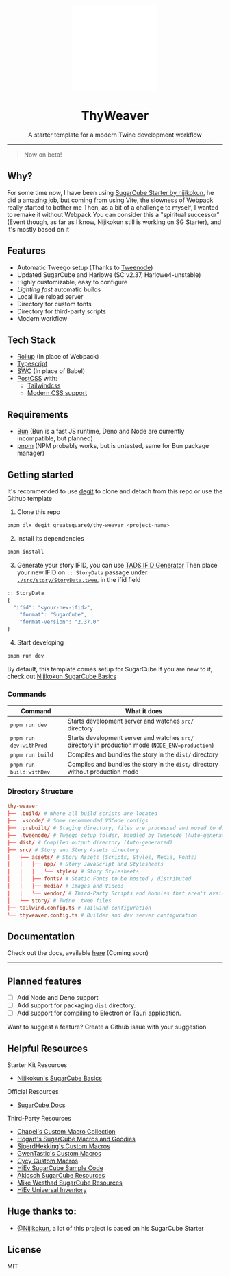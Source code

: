 
<div align='center'>

<!-- Logo created using MaterialDesign icons available at: https://github.com/Templarian/MaterialDesign -->

  <img align='center' height='200px' alt='Logo' src='./logo.svg'>
</div>

<h1 align='center'>ThyWeaver</h1>

<p align='center'>
  A starter template for a modern Twine development workflow
</p>

<!-- Use this to create badges: -->

<!-- <div align='center'>
  <img alt="CI Workflow Status" src="">
  <img alt="Build Workflow Status" src="">
</div> -->

---

> Now on beta!

## Why?

For some time now, I have been using [SugarCube Starter by nijikokun](https://github.com/nijikokun/sugarcube-starter), he did a amazing job, but coming from using Vite, the slowness of Webpack really started to bother me
Then, as a bit of a challenge to myself, I wanted to remake it without Webpack
You can consider this a "spiritual successor" (Event though, as far as I know, Nijikokun still is working on SG Starter), and it's mostly based on it

## Features

- Automatic Tweego setup (Thanks to [Tweenode](https://github.com/greatsquare0/tweenode))
- Updated SugarCube and Harlowe (SC v2.37, Harlowe4-unstable)
- Highly customizable, easy to configure
- *Lighting fast* automatic builds
- Local live reload server
- Directory for custom fonts
- Directory for third-party scripts
- Modern workflow

## Tech Stack

- [Rollup](https://rollupjs.org/) (In place of Webpack)
- [Typescript](https://www.typescriptlang.org/)
- [SWC](https://swc.rs/) (In place of Babel)
- [PostCSS](https://postcss.org/) with:
  - [Tailwindcss](https://tailwindcss.com/)
  - [Modern CSS support](https://github.com/onigoetz/postcss-lightningcss)

## Requirements

- [Bun](https://bun.sh) (Bun is a fast JS runtime, Deno and Node are currently incompatible, but planned)
- [pnpm](https://pnpm.io) (NPM probably works, but is untested, same for Bun package manager)

## Getting started

It's recommended to use [degit](https://github.com/Rich-Harris/degit) to clone and detach from this repo or use the Github template

1. Clone this repo
```bash
pnpm dlx degit greatsquare0/thy-weaver <project-name>
```

2. Install its dependencies
```bash
pnpm install
```
3. Generate your story IFID, you can use [TADS IFID Generator](https://www.tads.org/ifidgen/ifidgen)
Then place your new IFID on `:: StoryData` passage under [`./src/story/StoryData.twee`](src/story/StoryData.twee), in the ifid field

```js
:: StoryData
{
  "ifid": "<your-new-ifid>",
	"format": "SugarCube",
	"format-version": "2.37.0"
}
```

4. Start developing
```bash
pnpm run dev
```
By default, this template comes setup for SugarCube
If you are new to it, check out [Nijikokun SugarCube Basics](https://github.com/nijikokun/sugarcube-starter/wiki/SugarCube-Basics)

### Commands

| Command                  | What it does                                                                                      |
|--------------------------|---------------------------------------------------------------------------------------------------|
| `pnpm run dev`           | Starts development server and watches `src/` directory                                            |
| `pnpm run dev:withProd`  | Starts development server and watches `src/` directory in production mode (`NODE_ENV=production`) |
| `pnpm run build`         | Compiles and bundles the story in the `dist/` directory                                           |
| `pnpm run build:withDev` | Compiles and bundles the story in the `dist/` directory without production mode                   |

### Directory Structure

```toml
thy-weaver
├── .build/ # Where all build scripts are located
├── .vscode/ # Some recommended VSCode configs
├── .prebuilt/ # Staging directory, files are processed and moved to dist/ (Auto-generated)
├── .tweenode/ # Tweego setup folder, handled by Tweenode (Auto-generated)
├── dist/ # Compiled output directory (Auto-generated)
├── src/ # Story and Story Assets directory
│   ├── assets/ # Story Assets (Scripts, Styles, Media, Fonts)
│   │   ├── app/ # Story JavaScript and Stylesheets
│   │   │   └── styles/ # Story Stylesheets
│   │   ├── fonts/ # Static Fonts to be hosted / distributed
│   │   ├── media/ # Images and Videos
│   │   └── vendor/ # Third-Party Scripts and Modules that aren't available on NPM
│   └── story/ # Twine .twee files
├── tailwind.config.ts # Tailwind configuration
└── thyweaver.config.ts # Builder and dev server configuration
```

## Documentation

Check out the docs, available [here](about:blank) (Coming soon)

---

## Planned features

- [ ] Add Node and Deno support 
- [ ] Add support for packaging `dist` directory.
- [ ] Add support for compiling to Electron or Tauri application.

Want to suggest a feature? Create a Github issue with your suggestion

## Helpful Resources

Starter Kit Resources

- [Nijikokun's SugarCube Basics](https://github.com/nijikokun/sugarcube-starter/wiki/SugarCube-Basics)

Official Resources

- [SugarCube Docs](https://www.motoslave.net/sugarcube/2/docs/)

Third-Party Resources

- [Chapel's Custom Macro Collection](https://github.com/ChapelR/custom-macros-for-sugarcube-2)
- [Hogart's SugarCube Macros and Goodies](https://github.com/hogart/sugar-cube-utils)
- [SjoerdHekking's Custom Macros](https://github.com/SjoerdHekking/custom-macros-sugarcube2)
- [GwenTastic's Custom Macros](https://github.com/GwenTastic/Custom-Macros-for-Sugarcube)
- [Cycy Custom Macros](https://github.com/cyrusfirheir/cycy-wrote-custom-macros)
- [HiEv SugarCube Sample Code](https://qjzhvmqlzvoo5lqnrvuhmg-on.drv.tw/UInv/Sample_Code.html#Main%20Menu)
- [Akjosch SugarCube Resources](https://github.com/Akjosch/sugarcube-modules)
- [Mike Westhad SugarCube Resources](https://github.com/mikewesthad/twine-resources)
- [HiEv Universal Inventory](https://github.com/HiEv/UInv)


## Huge thanks to:

- [@Nijikokun](https://github.com/nijikokun), a lot of this project is based on his SugarCube Starter

## License

MIT